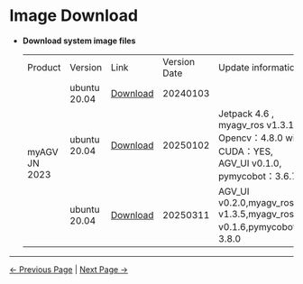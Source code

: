 # Image Download

- **Download system image files**

    <table>
    <tr>
        <td>Product</td>
        <td>Version</td>
        <td>Link</td>
        <td>Version Date</td>
        <td>Update information</td>
    </tr>
    <tr>
        <td rowspan='3'>myAGV JN 2023</td>
        <td>ubuntu 20.04</td>
        <td><a href="https://download-elephantrobotics.oss-cn-shenzhen.aliyuncs.com/Product_software/iMage-ISO/myAGV/myAGV2023_ubuntu_V20240103_20.04JN_aarch64_shrunk.img.gz">Download</a></td>
        <td>20240103</td>
        <td></td>
    </tr>
    <tr>
        <td>ubuntu 20.04</td>
        <td><a href="https://download.elephantrobotics.com/Product_software/iMage-ISO/myAGV/myAGV-JN/myAGV2023_ubuntu_V20250102_20.04JN_aarch64.tar.gz">Download</a></td>
        <td>20250102</td>
        <td>Jetpack 4.6 , myagv_ros v1.3.1 , Opencv：4.8.0 with CUDA：YES, AGV_UI v0.1.0, pymycobot：3.6.7
        </td>
    </tr>
    <tr>
        <td>ubuntu 20.04</td>
        <td><a href="https://download.elephantrobotics.com/Product_software/iMage-ISO/myAGV/myAGV-JN/myAGV2023_ubuntu_V20250311_20.04JN_aarch64.zip">Download</a></td>
        <td>20250311</td>
        <td>AGV_UI v0.2.0,myagv_ros v1.3.5,myagv_ros2 v0.1.6,pymycobot：3.8.0</td>
    </tr>
    
    </table>

---

[← Previous Page](../8.3-softwareSource.md) | [Next Page →](8.4.2-Image_Burning.md)

